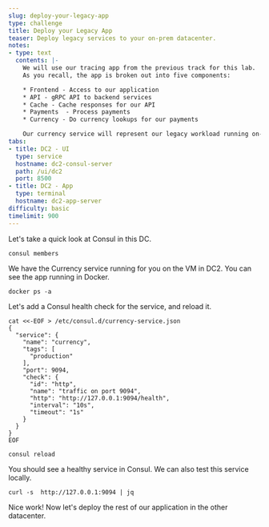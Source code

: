 ```yaml
---
slug: deploy-your-legacy-app
type: challenge
title: Deploy your Legacy App
teaser: Deploy legacy services to your on-prem datacenter.
notes:
- type: text
  contents: |-
    We will use our tracing app from the previous track for this lab.
    As you recall, the app is broken out into five components:

    * Frontend - Access to our application
    * API - gRPC API to backend services
    * Cache - Cache responses for our API
    * Payments  - Process payments
    * Currency - Do currency lookups for our payments

    Our currency service will represent our legacy workload running on-prem in DC2.
tabs:
- title: DC2 - UI
  type: service
  hostname: dc2-consul-server
  path: /ui/dc2
  port: 8500
- title: DC2 - App
  type: terminal
  hostname: dc2-app-server
difficulty: basic
timelimit: 900
---
```

Let's take a quick look at Consul in this DC. <br>

```
consul members
```

We have the Currency service running for you on the VM in DC2.
You can see the app running in Docker. <br>

```
docker ps -a
```

Let's add a Consul health check for the service, and reload it.

```
cat <<-EOF > /etc/consul.d/currency-service.json
{
  "service": {
    "name": "currency",
    "tags": [
      "production"
    ],
    "port": 9094,
    "check": {
      "id": "http",
      "name": "traffic on port 9094",
      "http": "http://127.0.0.1:9094/health",
      "interval": "10s",
      "timeout": "1s"
    }
  }
}
EOF

consul reload
```

You should see a healthy service in Consul. We can also test this service locally.

```
curl -s  http://127.0.0.1:9094 | jq
```

Nice work! Now let's deploy the rest of our application in the other datacenter.